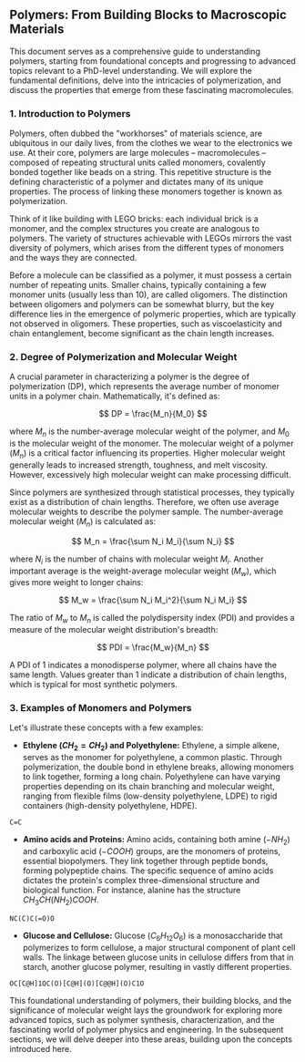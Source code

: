 ## Polymers: From Building Blocks to Macroscopic Materials

This document serves as a comprehensive guide to understanding polymers, starting from foundational concepts and progressing to advanced topics relevant to a PhD-level understanding. We will explore the fundamental definitions, delve into the intricacies of polymerization, and discuss the properties that emerge from these fascinating macromolecules.

### 1. Introduction to Polymers

Polymers, often dubbed the "workhorses" of materials science, are ubiquitous in our daily lives, from the clothes we wear to the electronics we use. At their core, polymers are large molecules – macromolecules – composed of repeating structural units called monomers, covalently bonded together like beads on a string. This repetitive structure is the defining characteristic of a polymer and dictates many of its unique properties. The process of linking these monomers together is known as polymerization.

Think of it like building with LEGO bricks: each individual brick is a monomer, and the complex structures you create are analogous to polymers. The variety of structures achievable with LEGOs mirrors the vast diversity of polymers, which arises from the different types of monomers and the ways they are connected.

Before a molecule can be classified as a polymer, it must possess a certain number of repeating units. Smaller chains, typically containing a few monomer units (usually less than 10), are called oligomers. The distinction between oligomers and polymers can be somewhat blurry, but the key difference lies in the emergence of polymeric properties, which are typically not observed in oligomers. These properties, such as viscoelasticity and chain entanglement, become significant as the chain length increases.

### 2. Degree of Polymerization and Molecular Weight

A crucial parameter in characterizing a polymer is the degree of polymerization (DP), which represents the average number of monomer units in a polymer chain. Mathematically, it's defined as:

$$ DP = \frac{M_n}{M_0} $$

where $M_n$ is the number-average molecular weight of the polymer, and $M_0$ is the molecular weight of the monomer. The molecular weight of a polymer ($M_n$) is a critical factor influencing its properties. Higher molecular weight generally leads to increased strength, toughness, and melt viscosity. However, excessively high molecular weight can make processing difficult.

Since polymers are synthesized through statistical processes, they typically exist as a distribution of chain lengths. Therefore, we often use average molecular weights to describe the polymer sample. The number-average molecular weight ($M_n$) is calculated as:

$$ M_n = \frac{\sum N_i M_i}{\sum N_i} $$

where $N_i$ is the number of chains with molecular weight $M_i$. Another important average is the weight-average molecular weight ($M_w$), which gives more weight to longer chains:

$$ M_w = \frac{\sum N_i M_i^2}{\sum N_i M_i} $$

The ratio of $M_w$ to $M_n$ is called the polydispersity index (PDI) and provides a measure of the molecular weight distribution's breadth:

$$ PDI = \frac{M_w}{M_n} $$

A PDI of 1 indicates a monodisperse polymer, where all chains have the same length. Values greater than 1 indicate a distribution of chain lengths, which is typical for most synthetic polymers.

### 3. Examples of Monomers and Polymers

Let's illustrate these concepts with a few examples:

* **Ethylene ($CH_2=CH_2$) and Polyethylene:** Ethylene, a simple alkene, serves as the monomer for polyethylene, a common plastic. Through polymerization, the double bond in ethylene breaks, allowing monomers to link together, forming a long chain.  Polyethylene can have varying properties depending on its chain branching and molecular weight, ranging from flexible films (low-density polyethylene, LDPE) to rigid containers (high-density polyethylene, HDPE).

```smiles
C=C
```

* **Amino acids and Proteins:** Amino acids, containing both amine ($-NH_2$) and carboxylic acid ($-COOH$) groups, are the monomers of proteins, essential biopolymers. They link together through peptide bonds, forming polypeptide chains. The specific sequence of amino acids dictates the protein's complex three-dimensional structure and biological function. For instance, alanine has the structure $CH_3CH(NH_2)COOH$.

```smiles
NC(C)C(=O)O
```

* **Glucose and Cellulose:** Glucose ($C_6H_{12}O_6$) is a monosaccharide that polymerizes to form cellulose, a major structural component of plant cell walls. The linkage between glucose units in cellulose differs from that in starch, another glucose polymer, resulting in vastly different properties.

```smiles
OC[C@H]1OC(O)[C@H](O)[C@@H](O)C1O
```

This foundational understanding of polymers, their building blocks, and the significance of molecular weight lays the groundwork for exploring more advanced topics, such as polymer synthesis, characterization, and the fascinating world of polymer physics and engineering. In the subsequent sections, we will delve deeper into these areas, building upon the concepts introduced here.